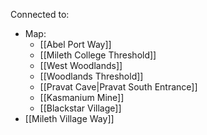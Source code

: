 Connected to:
- Map:
	- [[Abel Port Way]]
	- [[Mileth College Threshold]]
	- [[West Woodlands]]
	- [[Woodlands Threshold]]
	- [[Pravat Cave|Pravat South Entrance]]
	- [[Kasmanium Mine]]
	- [[Blackstar Village]]
- [[Mileth Village Way]]